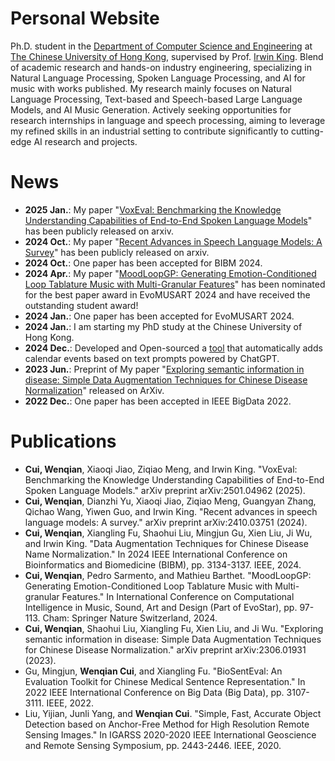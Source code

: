 
# Personal Website

Ph.D. student in the [Department of Computer Science and Engineering](https://www.cse.cuhk.edu.hk/) at [The Chinese University of Hong Kong](https://www.cuhk.edu.hk/), supervised by Prof. [Irwin King](https://www.cse.cuhk.edu.hk/irwin.king/home). Blend of academic research and hands-on industry engineering, specializing in Natural Language Processing, Spoken Language Processing, and AI for music with works published. My research mainly focuses on Natural Language Processing, Text-based and Speech-based Large Language Models, and AI Music Generation. Actively seeking opportunities for research internships in language and speech processing, aiming to leverage my refined skills in an industrial setting to contribute significantly to cutting-edge AI research and projects.

News
======
- **2025 Jan.**: My paper "[VoxEval: Benchmarking the Knowledge Understanding Capabilities of End-to-End Spoken Language Models](https://arxiv.org/abs/2501.04962)" has been publicly released on arxiv.
- **2024 Oct.**: My paper "[Recent Advances in Speech Language Models: A Survey](https://arxiv.org/pdf/2410.03751)" has been publicly released on arxiv.
- **2024 Oct.**: One paper has been accepted for BIBM 2024.
- **2024 Apr.**: My paper "[MoodLoopGP: Generating Emotion-Conditioned Loop Tablature Music with Multi-Granular Features](https://arxiv.org/abs/2401.12656)" has been nominated for the best paper award in EvoMUSART 2024 and have received the outstanding student award!
- **2024 Jan.**: One paper has been accepted for EvoMUSART 2024.
- **2024 Jan.**: I am starting my PhD study at the Chinese University of Hong Kong.
- **2024 Dec.**: Developed and Open-sourced a [tool](https://github.com/dreamtheater123/calendar_gpt) that automatically adds calendar events based on text prompts powered by ChatGPT.
- **2023 Jun.**: Preprint of My paper "[Exploring semantic information in disease: Simple Data Augmentation Techniques for Chinese Disease Normalization](https://arxiv.org/abs/2306.01931)" released on ArXiv.
- **2022 Dec.**: One paper has been accepted in IEEE BigData 2022.

Publications
======
- **Cui, Wenqian**, Xiaoqi Jiao, Ziqiao Meng, and Irwin King. "VoxEval: Benchmarking the Knowledge Understanding Capabilities of End-to-End Spoken Language Models." arXiv preprint arXiv:2501.04962 (2025).
- **Cui, Wenqian**, Dianzhi Yu, Xiaoqi Jiao, Ziqiao Meng, Guangyan Zhang, Qichao Wang, Yiwen Guo, and Irwin King. "Recent advances in speech language models: A survey." arXiv preprint arXiv:2410.03751 (2024).
- **Cui, Wenqian**, Xiangling Fu, Shaohui Liu, Mingjun Gu, Xien Liu, Ji Wu, and Irwin King. "Data Augmentation Techniques for Chinese Disease Name Normalization." In 2024 IEEE International Conference on Bioinformatics and Biomedicine (BIBM), pp. 3134-3137. IEEE, 2024.
- **Cui, Wenqian**, Pedro Sarmento, and Mathieu Barthet. "MoodLoopGP: Generating Emotion-Conditioned Loop Tablature Music with Multi-granular Features." In International Conference on Computational Intelligence in Music, Sound, Art and Design (Part of EvoStar), pp. 97-113. Cham: Springer Nature Switzerland, 2024.
- **Cui, Wenqian**, Shaohui Liu, Xiangling Fu, Xien Liu, and Ji Wu. "Exploring semantic information in disease: Simple Data Augmentation Techniques for Chinese Disease Normalization." arXiv preprint arXiv:2306.01931 (2023).
- Gu, Mingjun, **Wenqian Cui**, and Xiangling Fu. "BioSentEval: An Evaluation Toolkit for Chinese Medical Sentence Representation." In 2022 IEEE International Conference on Big Data (Big Data), pp. 3107-3111. IEEE, 2022.
- Liu, Yijian, Junli Yang, and **Wenqian Cui**. "Simple, Fast, Accurate Object Detection based on Anchor-Free Method for High Resolution Remote Sensing Images." In IGARSS 2020-2020 IEEE International Geoscience and Remote Sensing Symposium, pp. 2443-2446. IEEE, 2020.

